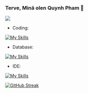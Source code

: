 
### Terve, Minä olen Quynh Pham 👋
![](https://komarev.com/ghpvc/?username=ttqp2812fi&color=brightgreen)

- Coding: 

[![My Skills](https://skills.thijs.gg/icons?i=java,python,cpp&theme=light)](https://skills.thijs.gg)

- Database:

[![My Skills](https://skills.thijs.gg/icons?i=mysql,postgres,&theme=light)](https://skills.thijs.gg)

- IDE:

[![My Skills](https://skills.thijs.gg/icons?i=vscode&theme=light)](https://skills.thijs.gg)

[![GitHub Streak](https://streak-stats.demolab.com/?user=ttqp2812fi&theme=blue-green&border_radius=1&date_format=j%2Fn%5B%2FY%5D)](https://git.io/streak-stats)
